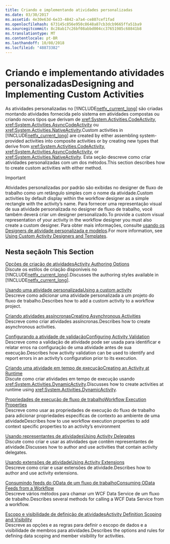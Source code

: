 ```yaml
---
title: Criando e implementando atividades personalizadas
ms.date: 03/30/2017
ms.assetid: 4e30e63d-6e33-4842-a7a4-ce807cef1fad
ms.openlocfilehash: 673145c856e950c8648a87cb3dcb9665ffa51ba9
ms.sourcegitcommit: 8c28ab17c26bf08abbd004cc37651985c68841b8
ms.translationtype: MT
ms.contentlocale: pt-BR
ms.lasthandoff: 10/08/2018
ms.locfileid: "48873382"
---
```

# <a name="designing-and-implementing-custom-activities"></a><span data-ttu-id="5eb41-102">Criando e implementando atividades personalizadas</span><span class="sxs-lookup"><span data-stu-id="5eb41-102">Designing and Implementing Custom Activities</span></span>
<span data-ttu-id="5eb41-103">As atividades personalizadas no [!INCLUDE[netfx_current_long](../../../includes/netfx-current-long-md.md)] são criadas montando atividades fornecida pelo sistema em atividades compostas ou criando novos tipos que derivam de <xref:System.Activities.CodeActivity>, <xref:System.Activities.AsyncCodeActivity> ou <xref:System.Activities.NativeActivity>.</span><span class="sxs-lookup"><span data-stu-id="5eb41-103">Custom activities in [!INCLUDE[netfx_current_long](../../../includes/netfx-current-long-md.md)] are created by either assembling system-provided activities into composite activities or by creating new types that derive from <xref:System.Activities.CodeActivity>, <xref:System.Activities.AsyncCodeActivity>, or <xref:System.Activities.NativeActivity>.</span></span> <span data-ttu-id="5eb41-104">Esta seção descreve como criar atividades personalizadas com um dos métodos.</span><span class="sxs-lookup"><span data-stu-id="5eb41-104">This section describes how to create custom activities with either method.</span></span>  
  
> [!IMPORTANT]
>  <span data-ttu-id="5eb41-105">Atividades personalizadas por padrão são exibidas no designer de fluxo de trabalho como um retângulo simples com o nome da atividade.</span><span class="sxs-lookup"><span data-stu-id="5eb41-105">Custom activities by default display within the workflow designer as a simple rectangle with the activity’s name.</span></span> <span data-ttu-id="5eb41-106">Para fornecer uma representação visual de sua atividade personalizada no designer de fluxo de trabalho, você também deverá criar um designer personalizado.</span><span class="sxs-lookup"><span data-stu-id="5eb41-106">To provide a custom visual representation of your activity in the workflow designer you must also create a custom designer.</span></span> <span data-ttu-id="5eb41-107">Para obter mais informações, consulte [usando os Designers de atividade personalizada e modelos](../../../docs/framework/windows-workflow-foundation/using-custom-activity-designers-and-templates.md).</span><span class="sxs-lookup"><span data-stu-id="5eb41-107">For more information, see [Using Custom Activity Designers and Templates](../../../docs/framework/windows-workflow-foundation/using-custom-activity-designers-and-templates.md).</span></span>  
  
## <a name="in-this-section"></a><span data-ttu-id="5eb41-108">Nesta seção</span><span class="sxs-lookup"><span data-stu-id="5eb41-108">In This Section</span></span>  
 [<span data-ttu-id="5eb41-109">Opções de criação de atividades</span><span class="sxs-lookup"><span data-stu-id="5eb41-109">Activity Authoring Options</span></span>](../../../docs/framework/windows-workflow-foundation/activity-authoring-options-in-wf.md)  
 <span data-ttu-id="5eb41-110">Discute os estilos de criação disponíveis no [!INCLUDE[netfx_current_long](../../../includes/netfx-current-long-md.md)].</span><span class="sxs-lookup"><span data-stu-id="5eb41-110">Discusses the authoring styles available in [!INCLUDE[netfx_current_long](../../../includes/netfx-current-long-md.md)].</span></span>  
  
 [<span data-ttu-id="5eb41-111">Usando uma atividade personalizada</span><span class="sxs-lookup"><span data-stu-id="5eb41-111">Using a custom activity</span></span>](../../../docs/framework/windows-workflow-foundation/using-a-custom-activity.md)  
 <span data-ttu-id="5eb41-112">Descreve como adicionar uma atividade personalizada a um projeto do fluxo de trabalho.</span><span class="sxs-lookup"><span data-stu-id="5eb41-112">Describes how to add a custom activity to a workflow project.</span></span>  
  
  [<span data-ttu-id="5eb41-113">Criando atividades assíncronas</span><span class="sxs-lookup"><span data-stu-id="5eb41-113">Creating Asynchronous Activities</span></span>](../../../docs/framework/windows-workflow-foundation/creating-asynchronous-activities-in-wf.md)  
 <span data-ttu-id="5eb41-114">Descreve como criar atividades assíncronas.</span><span class="sxs-lookup"><span data-stu-id="5eb41-114">Describes how to create asynchronous activities.</span></span>  
  
 [<span data-ttu-id="5eb41-115">Configurando a atividade de validação</span><span class="sxs-lookup"><span data-stu-id="5eb41-115">Configuring Activity Validation</span></span>](../../../docs/framework/windows-workflow-foundation/configuring-activity-validation.md)  
 <span data-ttu-id="5eb41-116">Descreve como a validação de atividade pode ser usada para identificar e relatar erros na configuração de uma atividade antes de sua execução.</span><span class="sxs-lookup"><span data-stu-id="5eb41-116">Describes how activity validation can be used to identify and report errors in an activity’s configuration prior to its execution.</span></span>  
  
 [<span data-ttu-id="5eb41-117">Criando uma atividade em tempo de execução</span><span class="sxs-lookup"><span data-stu-id="5eb41-117">Creating an Activity at Runtime</span></span>](../../../docs/framework/windows-workflow-foundation/creating-an-activity-at-runtime-with-dynamicactivity.md)  
 <span data-ttu-id="5eb41-118">Discute como criar atividades em tempo de execução usando <xref:System.Activities.DynamicActivity>.</span><span class="sxs-lookup"><span data-stu-id="5eb41-118">Discusses how to create activities at runtime using <xref:System.Activities.DynamicActivity>.</span></span>  
  
 [<span data-ttu-id="5eb41-119">Propriedades de execução de fluxo de trabalho</span><span class="sxs-lookup"><span data-stu-id="5eb41-119">Workflow Execution Properties</span></span>](../../../docs/framework/windows-workflow-foundation/workflow-execution-properties.md)  
 <span data-ttu-id="5eb41-120">Descreve como usar as propriedades de execução do fluxo de trabalho para adicionar propriedades específicas de contexto ao ambiente de uma atividade</span><span class="sxs-lookup"><span data-stu-id="5eb41-120">Describes how to use workflow execution properties to add context specific properties to an activity’s environment</span></span>  
  
 [<span data-ttu-id="5eb41-121">Usando representantes de atividades</span><span class="sxs-lookup"><span data-stu-id="5eb41-121">Using Activity Delegates</span></span>](../../../docs/framework/windows-workflow-foundation/using-activity-delegates.md)  
 <span data-ttu-id="5eb41-122">Discute como criar e usar as atividades que contêm representantes de atividade.</span><span class="sxs-lookup"><span data-stu-id="5eb41-122">Discusses how to author and use activities that contain activity delegates.</span></span>
  
 [<span data-ttu-id="5eb41-123">Usando extensões de atividade</span><span class="sxs-lookup"><span data-stu-id="5eb41-123">Using Activity Extensions</span></span>](../../../docs/framework/windows-workflow-foundation/using-activity-extensions.md)  
 <span data-ttu-id="5eb41-124">Descreve como criar e usar extensões de atividade.</span><span class="sxs-lookup"><span data-stu-id="5eb41-124">Describes how to author and use activity extensions.</span></span>  
  
 [<span data-ttu-id="5eb41-125">Consumindo feeds do OData de um fluxo de trabalho</span><span class="sxs-lookup"><span data-stu-id="5eb41-125">Consuming OData Feeds from a Workflow</span></span>](../../../docs/framework/windows-workflow-foundation/consuming-odata-feeds-from-a-workflow.md)  
 <span data-ttu-id="5eb41-126">Descreve vários métodos para chamar um WCF Data Service de um fluxo de trabalho.</span><span class="sxs-lookup"><span data-stu-id="5eb41-126">Describes several methods for calling a WCF Data Service from a workflow.</span></span>  
  
 [<span data-ttu-id="5eb41-127">Escopo e visibilidade de definição de atividades</span><span class="sxs-lookup"><span data-stu-id="5eb41-127">Activity Definition Scoping and Visibility</span></span>](../../../docs/framework/windows-workflow-foundation/activity-definition-scoping-and-visibility.md)  
 <span data-ttu-id="5eb41-128">Descreve as opções e as regras para definir o escopo de dados e a visibilidade de membros para atividades.</span><span class="sxs-lookup"><span data-stu-id="5eb41-128">Describes the options and rules for defining data scoping and member visibility for activities.</span></span>
